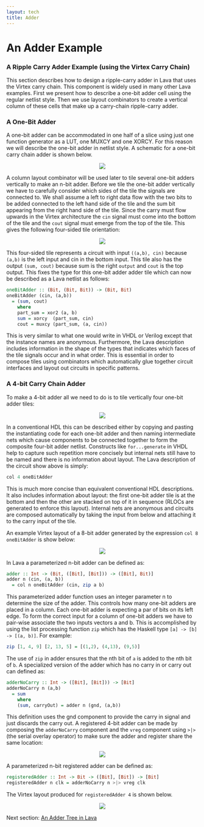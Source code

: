 ```yaml
---
layout: tech
title: Adder
---
```

# An Adder Example

### A Ripple Carry Adder Example (using the Virtex Carry Chain)

This section describes how to design a ripple-carry adder in Lava that uses the Virtex carry chain. This component is widely used in many other Lava examples. First we present how to describe a one-bit adder cell using the regular netlist style. Then we use layout combinators to create a vertical column of these cells that make up a carry-chain ripple-carry adder.

### A One-Bit Adder

A one-bit adder can be accommodated in one half of a slice using just one function generator as a LUT, one MUXCY and one XORCY. For this reason we will describe the one-bit adder in netlist style. A schematic for a one-bit carry chain adder is shown below.

<p align="center"> <img src="adder1.jpg"></p>

A column layout combinator will be used later to tile several one-bit adders vertically to make an n-bit adder. Before we tile the one-bit adder vertically we have to carefully consider which sides of the tile the signals are connected to. We shall assume a left to right data flow with the two bits to be added connected to the left hand side of the tile and the sum bit appearing from the right hand side of the tile. Since the carry must flow upwards in the Virtex architecture the `cin` signal must come into the bottom of the tile and the `cout` signal must emerge from the top of the tile. This gives the following four-sided tile orientation:

<p align="center"> <img src="adder1_tile.jpg"></p>

This four-sided tile represents a circuit with input `((a,b), cin)` because `(a,b)` is the left input and cin in the bottom input. This tile also has the output `(sum, cout)` because sum is the right `output` and `cout` is the top output. This fixes the type for this one-bit adder adder tile which can now be described as a Lava netlist as follows:

```haskell
oneBitAdder :: (Bit, (Bit, Bit)) -> (Bit, Bit)
oneBitAdder (cin, (a,b))
  = (sum, cout) 
    where 
    part_sum = xor2 (a, b)
    sum = xorcy  (part_sum, cin)
    cout = muxcy (part_sum, (a, cin))
```

This is very similar to what one would write in VHDL or Verilog except that the instance names are anonymous. Furthermore, the Lava description includes information in the shape of the types that indicates which faces of the tile signals occur and in what order. This is essential in order to compose tiles using combinators which automatically glue together circuit interfaces and layout out circuits in specific patterns.

### A 4-bit Carry Chain Adder

To make a 4-bit adder all we need to do is to tile vertically four one-bit adder tiles:

<p align="center"> <img src="adder4.jpg"></p>

In a conventional HDL this can be described either by copying and pasting the instantiating code for each one-bit adder and then naming intermediate nets which cause components to be connected together to form the composite four-bit adder netlist. Constructs like `for...generate` in VHDL help to capture such repetition more concisely but internal nets still have to be named and there is no information about layout. The Lava description of the circuit show above is simply:

```haskell
col 4 oneBitAdder
```

This is much more concise than equivalent conventional HDL descriptions. It also includes information about layout: the first one-bit adder tile is at the bottom and then the other are stacked on top of it in sequence (RLOCs are generated to enforce this layout). Internal nets are anonymous and circuits are composed automatically by taking the input from below and attaching it to the carry input of the tile.

An example Virtex layout of a 8-bit adder generated by the expression `col 8 oneBitAdder` is show below:

<p align="center"> <img src="adder8_floorplan.jpg"></p>

In Lava a parameterized n-bit adder can be defined as:

```haskell
adder :: Int -> (Bit, ([Bit], [Bit])) -> ([Bit], Bit)]
adder n (cin, (a, b))
  = col n oneBitAdder (cin, zip a b)
```

This parameterized adder function uses an integer parameter n to determine the size of the adder. This controls how many one-bit adders are placed in a column. Each one-bit adder is expecting a par of bits on its left edge. To form the correct input for a column of one-bit adders we have to pair-wise associate the two inputs vectors a and b. This is accomplished by using the list processing function `zip` which has the Haskell type `[a] -> [b] -> [(a, b)]`. For example:

```haskell
zip [1, 4, 9] [2, 13, 5] = [(1,2), (4,13), (9,5)]
```

The use of `zip` in adder ensures that the nth bit of `a` is added to the nth bit of `b`.
A specialized version of the adder which has no carry in or carry out can defined as:

```haskell
adderNoCarry :: Int -> ([Bit], [Bit])) -> [Bit]
adderNoCarry n (a,b) 
  = sum 
    where 
    (sum, carryOut) = adder n (gnd, (a,b))
```

This definition uses the gnd component to provide the carry in signal and just discards the carry out.
A registered 4-bit adder can be made by composing the `adderNoCarry` component and the `vreg` component using `>|>` (the serial overlay operator) to make sure the adder and register share the same location:


<p align="center"> <img src="vaddreg.jpg"></p>

A parameterized n-bit registered adder can be defined as:

```haskell
registeredAdder :: Int -> Bit -> ([Bit], [Bit]) -> [Bit]
registeredAdder n clk = adderNoCarry n >|> vreg clk
```

The Virtex layout produced for `registeredAdder 4` is shown below.

<p align="center"> <img src="radd4_floorplan.jpg"></p>

Next section: [An Adder Tree in Lava](adder_tree)